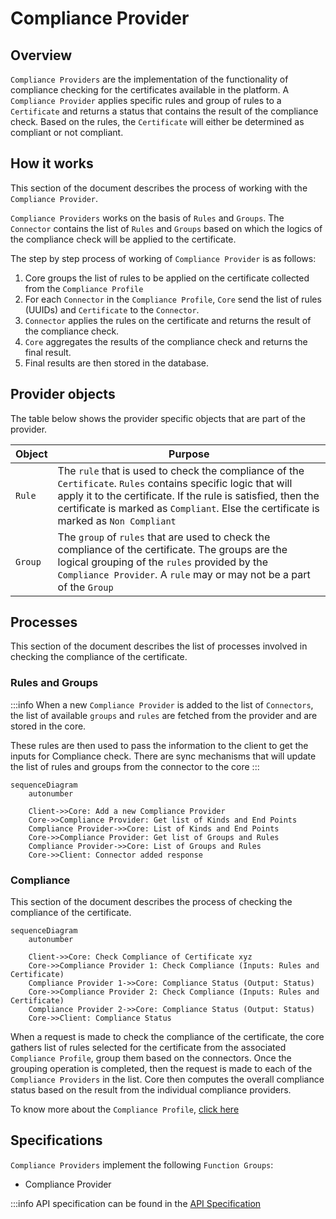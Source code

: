 # Compliance Provider

## Overview

`Compliance Providers` are the implementation of the functionality of compliance checking for the certificates available in the platform. A `Compliance Provider` applies specific rules and group of rules to a `Certificate` and returns a status that contains the result of the compliance check. Based on the rules, the `Certificate` will either be determined as compliant or not compliant.

## How it works

This section of the document describes the process of working with the `Compliance Provider`.

`Compliance Providers` works on the basis of `Rules` and `Groups`. The `Connector` contains the list of `Rules` and `Groups` based on which the logics of the compliance check will be applied to the certificate.

The step by step process of working of `Compliance Provider` is as follows:
1. Core groups the list of rules to be applied on the certificate collected from the `Compliance Profile`
2. For each `Connector` in the `Compliance Profile`, `Core` send the list of rules (UUIDs) and `Certificate` to the `Connector`.
3. `Connector` applies the rules on the certificate and returns the result of the compliance check.
4. `Core` aggregates the results of the compliance check and returns the final result.
5. Final results are then stored in the database.


## Provider objects

The table below shows the provider specific objects that are part of the provider.

| Object | Purpose |
| -------- | --------- |
| `Rule` | The `rule` that is used to check the compliance of the `Certificate`. `Rules` contains specific logic that will apply it to the certificate. If the rule is satisfied, then the certificate is marked as `Compliant`. Else the certificate is marked as `Non Compliant`|
| `Group` | The `group` of `rules` that are used to check the compliance of the certificate. The groups are the logical grouping of the `rules` provided by the `Compliance Provider`. A `rule` may or may not be a part of the `Group`|

## Processes

This section of the document describes the list of processes involved in checking the compliance of the certificate.

### Rules and Groups

:::info
When a new `Compliance Provider` is added to the list of `Connectors`, the list of available `groups` and `rules` are fetched from the provider and are stored in the core.

These rules are then used to pass the information to the client to get the inputs for Compliance check. There are sync mechanisms that will update the list of rules and groups from the connector to the core
:::


```mermaid
sequenceDiagram
    autonumber
    
    Client->>Core: Add a new Compliance Provider
    Core->>Compliance Provider: Get list of Kinds and End Points
    Compliance Provider->>Core: List of Kinds and End Points
    Core->>Compliance Provider: Get list of Groups and Rules
    Compliance Provider->>Core: List of Groups and Rules
    Core->>Client: Connector added response
```

### Compliance

This section of the document describes the process of checking the compliance of the certificate.

```mermaid
sequenceDiagram
    autonumber

    Client->>Core: Check Compliance of Certificate xyz
    Core->>Compliance Provider 1: Check Compliance (Inputs: Rules and Certificate)
    Compliance Provider 1->>Core: Compliance Status (Output: Status)
    Core->>Compliance Provider 2: Check Compliance (Inputs: Rules and Certificate)
    Compliance Provider 2->>Core: Compliance Status (Output: Status)
    Core->>Client: Compliance Status
```


When a request is made to check the compliance of the certificate, the core gathers list of rules selected for the certificate from the associated `Compliance Profile`, group them based on the connectors. Once the grouping operation is completed, then the request is made to each of the `Compliance Providers` in the list. Core then computes the overall compliance status based on the result from the individual compliance providers.

To know more about the `Compliance Profile`, [click here](https://docs.czertainly.com)


## Specifications

`Compliance Providers` implement the following `Function Groups`:

- Compliance Provider

:::info
API specification can be found in the [API Specification](https://docs.czertainly.com/api/connector-compliance-provider/)